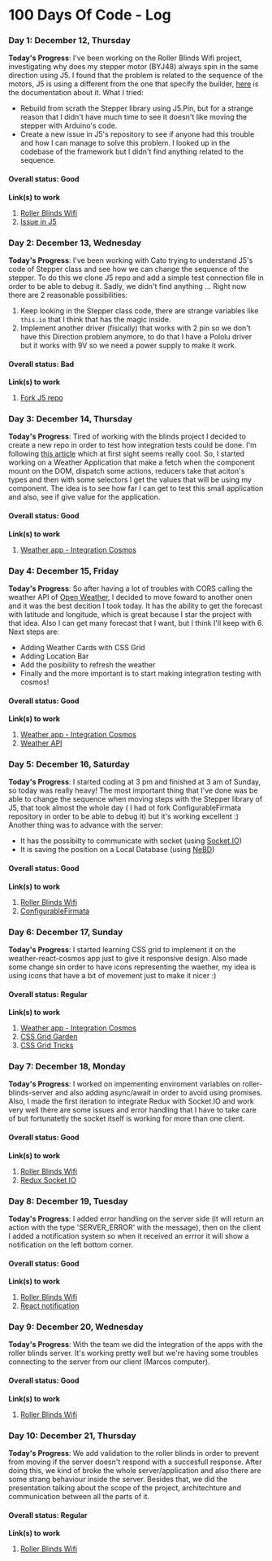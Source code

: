 # 100 Days Of Code - Log

### Day 1: December 12, Thursday

**Today's Progress**: I've been working on the Roller Blinds Wifi project, investigating why does my stepper motor (BYJ48) always spin in the same direction using J5. I found that the problem is related to the sequence of the motors, J5 is using a different from the one that specify the builder, [here](http://eeshop.unl.edu/pdf/Stepper+Driver.pdf) is the documentation about it. What I tried:
- Rebuild from scrath the Stepper library using J5.Pin, but for a strange reason that I didn't have much time to see it doesn't like moving the stepper with Arduino's code.
- Create a new issue in J5's repository to see if anyone had this trouble and how I can manage to solve this problem. I looked up in the codebase of the framework but I didn't find anything related to the sequence.

#### Overall status: Good

**Link(s) to work**
1. [Roller Blinds Wifi](https://github.com/EmaSuriano/roller-blinds-wifi)
2. [Issue in J5](https://github.com/rwaldron/johnny-five/issues/1424)

### Day 2: December 13, Wednesday

**Today's Progress**: I've been working with Cato trying to understand J5's code of Stepper class and see how we can change the sequence of the stepper. To do this we clone J5 repo and add a simple test connection file in order to be able to debug it. Sadly, we didn't find anything ... Right now there are 2 reasonable possibilities:
1. Keep looking in the Stepper class code, there are strange variables like `this.io` that I think that has the magic inside.
2. Implement another driver (fisically) that works with 2 pin so we don't have this Direction problem anymore, to do that I have a Pololu driver but it works with 9V so we need a power supply to make it work.

#### Overall status: Bad

**Link(s) to work**
1. [Fork J5 repo](https://github.com/EmaSuriano/johnny-five)

### Day 3: December 14, Thursday

**Today's Progress**: Tired of working with the blinds project I decided to create a new repo in order to test how integration tests could be done. I'm following [this article](https://medium.com/@skidding/testing-react-components-30516bc6a1b3) which at first sight seems really cool. So, I started working on a Weather Application that make a fetch when the component mount on the DOM, dispatch some actions, reducers take that aciton's types and then with some selectors I get the values that will be using my component. The idea is to see how far I can get to test this small application and also, see if give value for the application.

#### Overall status: Good

**Link(s) to work**
1. [Weather app - Integration Cosmos](https://github.com/EmaSuriano/weather-app-integration-test-cosmos)

### Day 4: December 15, Friday

**Today's Progress**: So after having a lot of troubles with CORS calling the weather API of [Open Weather](https://openweathermap.org/ap), I decided to move foward to another onen and it was the best decition I took today. It has the ability to get the forecast with latitude and longitude, which is great because I star the project with that idea. Also I can get many forecast that I want, but I think I'll keep with 6. Next steps are:
* Adding Weather Cards with CSS Grid
* Adding Location Bar
* Add the posibility to refresh the weather
* Finally and the more important is to start making integration testing with cosmos!

#### Overall status: Good

**Link(s) to work**
1. [Weather app - Integration Cosmos](https://github.com/EmaSuriano/weather-app-integration-test-cosmos)
2. [Weather API](https://www.apixu.com/)

### Day 5: December 16, Saturday

**Today's Progress**: I started coding at 3 pm  and finished at 3 am of Sunday, so today was really heavy! The most important thing that I've done was be able to change the sequence when moving steps with the Stepper library of J5, that took almost the whole day ( I had ot fork ConfigurableFirmata repository in order to be able to debug it) but it's working excellent :) Another thing was to advance with the server: 
* It has the possibilty to communicate with socket (using [Socket.IO](https://socket.io))
* It is saving the position on a Local Database (using [NeBD](https://github.com/louischatriot/nedb))

#### Overall status: Good

**Link(s) to work**
1. [Roller Blinds Wifi](https://github.com/EmaSuriano/roller-blinds-wifi)
2. [ConfigurableFirmata](https://github.com/EmaSuriano/ConfigurableFirmata)

### Day 6: December 17, Sunday

**Today's Progress**: I started learning CSS grid to implement it on the weather-react-cosmos app just to give it responsive design. Also made some change sin order to have icons representing the waether, my idea is using icons that have a bit of movement just to make it nicer :) 

#### Overall status: Regular

**Link(s) to work**
1. [Weather app - Integration Cosmos](https://github.com/EmaSuriano/weather-app-integration-test-cosmos)
2. [CSS Grid Garden](http://cssgridgarden.com/)
3. [CSS Grid Tricks](https://css-tricks.com/snippets/css/complete-guide-grid/)

### Day 7: December 18, Monday

**Today's Progress**: I worked on impementing enviroment variables on roller-blinds-server and also adding async/await in order to avoid using promises. Also, I made the first iteration to integrate Redux with Socket.IO and work very well there are some issues and error handling that I have to take care of but fortunatetly the socket itself is working for more than one client.

#### Overall status: Good

**Link(s) to work**
1. [Roller Blinds Wifi](https://github.com/EmaSuriano/roller-blinds-wifi)
2. [Redux Socket IO](https://github.com/itaylor/redux-socket.io)

### Day 8: December 19, Tuesday

**Today's Progress**: I added error handling on the server side (it will return an action with the type 'SERVER_ERROR' with the message), then on the client I added a notification system so when it received an errror it will show a notification on the left bottom corner.

#### Overall status: Good

**Link(s) to work**
1. [Roller Blinds Wifi](https://github.com/EmaSuriano/roller-blinds-wifi)
2. [React notification](https://github.com/pburtchaell/react-notification)

### Day 9: December 20, Wednesday

**Today's Progress**: With the team we did the integration of the apps with the roller blinds server. It's working pretty well but we're having some troubles connecting to the server from our client (Marcos computer).

#### Overall status: Good

**Link(s) to work**
1. [Roller Blinds Wifi](https://github.com/EmaSuriano/roller-blinds-wifi)


### Day 10: December 21, Thursday

**Today's Progress**: We add validation to the roller blinds in order to prevent from moving if the server doesn't respond with a succesfull response. After doing this, we kind of broke the whole server/application and also there are some strang behaviour inside the server. Besides that, we did the presentation talking about the scope of the project, architechture and communication between all the parts of it. 

#### Overall status: Regular

**Link(s) to work**
1. [Roller Blinds Wifi](https://github.com/EmaSuriano/roller-blinds-wifi)
